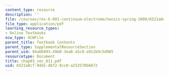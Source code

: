 ```yaml
---
content_type: resource
description: ''
file: /courses/res-6-001-continuum-electromechanics-spring-2009/6521a8cf9dd1d6f29cc0a253578b6672_chap03_sec_811.pdf
file_type: application/pdf
learning_resource_types:
- Online Textbooks
ocw_type: OCWFile
parent_title: Textbook Contents
parent_type: SupplementalResourceSection
parent_uid: 94a6b993-49b0-3ea8-a5c0-a911b9c5d985
resourcetype: Document
title: chap03_sec_811.pdf
uid: 6521a8cf-9dd1-d6f2-9cc0-a253578b6672
---
```

